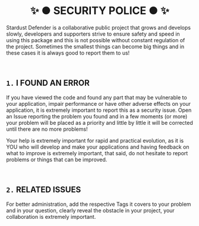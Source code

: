 ﻿<br/>
<h1 align="center">✨ ● SECURITY POLICE ● ✨</h1>

Stardust Defender is a collaborative public project that grows and develops slowly, developers and supporters strive to ensure safety and speed in using this package and this is not possible without constant regulation of the project. Sometimes the smallest things can become big things and in these cases it is always good to report them to us!

<br/>

## `1.` I FOUND AN ERROR
If you have viewed the code and found any part that may be vulnerable to your application, impair performance or have other adverse effects on your application, it is extremely important to report this as a security issue. Open an Issue reporting the problem you found and in a few moments (or more) your problem will be placed as a priority and little by little it will be corrected until there are no more problems!

Your help is extremely important for rapid and practical evolution, as it is YOU who will develop and make your applications and having feedback on what to improve is extremely important, that said, do not hesitate to report problems or things that can be improved.

<br/>

## `2.` RELATED ISSUES
For better administration, add the respective Tags it covers to your problem and in your question, clearly reveal the obstacle in your project, your collaboration is extremely important.